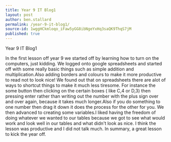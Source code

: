 ```yaml
---
title: Year 9 IT Blog1
layout: post
author: ben.stallard
permalink: /year-9-it-blog1/
source-id: 1wggHCkmloqo_iFaw5yGG8ibNgeYxHq3saQK9ThqS7jM
published: true
---
```

Year 9 IT Blog1

In the first lesson off year 9 we started off by learning how to turn on the computers, just kidding. We logged onto google spreadsheets and started off with some really basic things such as simple addition and multiplication.Also adding borders and colours to make it more productive to read not to look nice! We found out that on spreadsheets there are alot of ways to shortcut things to make it much less tiresome. For instance the some button then clicking on the certain boxes ( like C,4 or D,3) then pressing enter rather than writing out the number with the plus sign over and over again, because it takes much longer.Also if you do something to one number then drag it down it does the process for the other for you. We then advanced to creating some variables.I liked having the freedom of doing whatever we wanted to our tables because we got to see what would work and look well in our tables and what didn't look as nice. 
 I think the lesson was productive and I did not talk much. In summary, a great lesson to kick the year off.

